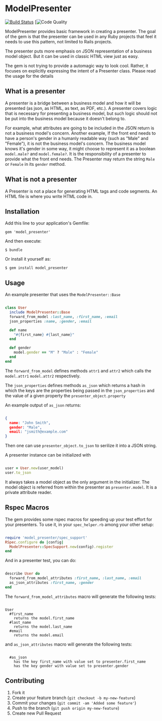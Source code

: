 # ModelPresenter

[![Build Status](https://secure.travis-ci.org/ywen/model_presenter.png)](http://travis-ci.org/ywen/model_presenter)
[![Code Quality](https://codeclimate.com/github/ywen/model_presenter/badges)

ModelPresenter provides basic framework in creating a presenter. The goal of the gem is that the presenter can be used in any Ruby projects that feel it needs to use this pattern, not limited to Rails projects.

The presenter puts more emphasis on JSON representation of a business model object. But it can be used in classic HTML view just as easy.

The gem is not trying to provide a automagic way to look cool. Rather, it focuses on explicitly expressing the intent of a Presenter class. Please read the usage for the details

## What is a presenter

A presenter is a bridge between a business model and how it will be presented (as json, as HTML, as text, as PDF, etc.). A presenter covers logic that is necessary for presenting a business model, but such logic should not be put into the business model because it doesn't belong to.

For example, what attributes are going to be included in the JSON return is not a business model's concern. Another example, If the front end needs to have a person's gender in a humanly readable way (such as "Male" and "Female"), it is not the business model's concern. The business model knows it's gender in some way, it might choose to represent it as a boolean ```model.male?``` and ```model.female?```. It is the responsibility of a presenter to provide what the front end needs. The Presenter may return the string ```Male``` or ```Female``` in its ```gender``` method.

## What is not a presenter

A Presenter is not a place for generating HTML tags and code segments. An HTML file is where you write HTML code in.

## Installation

Add this line to your application's Gemfile:

    gem 'model_presenter'

And then execute:

    $ bundle

Or install it yourself as:

    $ gem install model_presenter

## Usage

An example presenter that uses the ```ModelPresenter::Base```

```ruby

class User
  include ModelPresenter::Base
  forward_from_model :last_name, :first_name, :email
  json_properties :name, :gender, :email

  def name
    "#{first_name} #{last_name}"
  end

  def gender
    model.gender == "M" ? "Male" : "Female"
  end
end
```

The ```forward_from_model``` defines methods ```attr1``` and ```attr2``` which calls the ```model.attr1``` ```model.attr2``` respectively.

The ```json_properties``` defines methods ```as_json```  which returns a hash in which the keys are the properties being passed in the ```json_properties``` and the value of a given property the ```presenter_object.property```

An example output of ```as_json``` returns:

```json

{
  name: "John Smith",
  gender: "Male",
  email: "jsmith@example.com"
}
```

Then one can use ```presenter_object.to_json``` to serilize it into a JSON string.

A presenter instance can be initialized with 

```ruby

user = User.new(user_model)
user.to_json
```

It always takes a model object as the only argument in the initializer. The model object is referred from within the presenter as ```presenter.model```. It is a private attribute reader.

## Rspec Macros

The gem provides some rspec macros for speeding up your test effort for your presenters. To use it, in your ```spec_helper.rb``` among your other setup:

```ruby

require 'model_presenter/spec_support'
RSpec.configure do |config|
  ModelPresenter::SpecSupport.new(config).register
end
```

And in a presenter test, you can do:

```ruby

describe User do
  forward_from_model_attributes :first_name, :last_name, :email
  as_json_attributes :first_name, :gender
end
```

The ```forward_from_model_attributes``` macro will generate the following tests:

```rspec

User
  #first_name
    returns the model.first_name
  #last_name
    returns the model.last_name
  #email
    returns the model.email
```

and ```as_json_attributes``` macro will generate the following tests:

```rspec

  #as_json
    has the key first_name with value set to presenter.first_name
    has the key gender with value set to presenter.gender
```

## Contributing

1. Fork it
2. Create your feature branch (`git checkout -b my-new-feature`)
3. Commit your changes (`git commit -am 'Added some feature'`)
4. Push to the branch (`git push origin my-new-feature`)
5. Create new Pull Request
